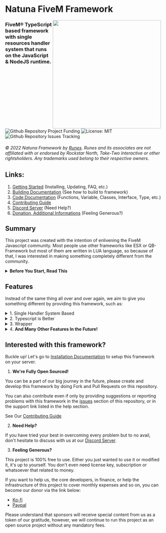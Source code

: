 # Natuna FiveM Framework

<img src="https://i.ibb.co/PGqZDFh/text.png" align="right" width="350px" />

### FiveM® TypeScript based framework with single resources handler system that runs on the JavaScript & NodeJS runtime.

![Github Repository Project Funding](https://img.shields.io/badge/Project%20Funding-%240.0-orange) ![License: MIT](https://img.shields.io/badge/License-MIT-yellow.svg) ![Github Repository Issues Tracking](https://img.shields.io/bitbucket/issues-raw/natuna-framework/natuna)

###### © 2022 Natuna Framework by [Runes](https://runes.asia). Runes and its associates are not affiliated with or endorsed by Rockstar North, Take-Two Interactive or other rightsholders. Any trademarks used belong to their respective owners.

## Links:

1. [Getting Started](docs/GETTING_STARTED.md) (Installing, Updating, FAQ, etc.)
2. [Building Documentation](docs/BUILDING.md) (See how to build to framework)
3. [Code Documentation](https://developer.natuna.asia/fivem) (Functions, Variable, Classes, Interface, Type, etc.)
4. [Contributing Guide](docs/CONTRIBUTING.md)
5. [Discord Server](https://discord.gg/kGPHBvXzGM) (Need Help?)
6. [Donation, Additional Informations](#interested-with-this-framework) (Feeling Generous?)

## Summary

This project was created with the intention of enlivening the FiveM Javascript community. Most people use other frameworks like ESX or QB-Framework but most of them are written in LUA language, so because of that, I was interested in making something completely different from the community.

<details>
<summary><b>Before You Start, Read This</b></summary>

This framework is not created for people who do not understand programming languages. There are a few skill requirements including:

1. Command line usage
2. JavaScript/TypeScript
3. Understanding module bundlers (Webpack)
4. Node.JS Package Managers (e.g. [npm](https://www.npmjs.com/) / [yarn](https://yarnpkg.com))
5. Being confident in your learning / reach in order to understand how this framework is working
6. Know to not ask the developer(s) for support if the instructions were clearly stated in the documentation.
7.  **KNOW HOW TO RESPECT OTHER PEOPLE'S HARD WORK & TO NOT STEAL!**

This framework is still far from perfect, so if you you could help me developing this framework, that would be great!

</details>

## Features

Instead of the same thing all over and over again, we aim to give you something different by providing this framework, such as:

<details>
<summary>1. Single Handler System Based</summary>

With Natuna, all ticks, event, variables are handled with this framework itself.

<img height="300" src="https://cdn.discordapp.com/attachments/872029309185966100/950069231645519902/unknown.png" />
<img height="300" src="https://cdn.discordapp.com/attachments/872029309185966100/950069231972671528/unknown.png" />

</details>

<details>
<summary>2. Typescript is Better</summary>

1. **IntelliSense Ready** <br/>
	Learn more about [VSCode IntelliSense on Here](https://code.visualstudio.com/docs/editor/intellisense).
	<img src="https://code.visualstudio.com/assets/docs/editor/intellisense/intellisense_icons.png" width="500" />
	
2. **JSDoc Ready** <br/>
	Learn more about [JSDoc](https://jsdoc.app/).
	<img src="https://i.im.ge/2021/08/08/0aOQ6.png" width="500" />
	
3. **Safety Checks** <br/>
	Learn more about [why should we use TypeScript](https://dev.to/mistval/type-safe-typescript-4a6f).
	<img src="https://i.stack.imgur.com/Y2VvL.png" width="500" />

</details>

<details>
<summary>3. Wrapper</summary>

1. **Database Wrapper** <br/>
	You don't need to write old traditional query language to do get or update things on your database.
	```ts
	db.tableName.create({
		data: {
			column_1:  value_1,
			column_2:  value_2,
			column_3:  value_3
		}
	})
	```
	
2. **Command Wrapper** <br/>
	You may registering command using `RegisterCommand` FiveM native, but for us, that is boring.
	```ts
	registerCommand(
		// Name
		'hello',
		// Handler
		(src, args) => {
			return  console.log('Hello!');
		},
		// Configuration
		{
			description:  "Say Hello"
		}
	});
	```
	
3. **Multi NUI Wrapper** <br/>
	Wanted to use multi NUI system? NOT A PROBLEM! This framework also contain it own built in NUI system so you don't need to create like 100+ resources for 100 NUI, instead, using 1 resources, this framework, would be enough to handle all of that.

4. **Event Wrapper** <br/>
	Natuna wrap all events to be handled on single event loop. 
	<img src="https://cdn.discordapp.com/attachments/820869715047743489/950691984249585714/unknown.png" width="500" />

</details>

<details>
<summary>4. <b>And Many Other Features In the Future!</b></summary>

Expect more from us in the future! We would give you something different and something more great above your expectation.

</details>

## Interested with this framework?

Buckle up! Let's go to [Installation Documentation](docs/GETTING_STARTED.md) to setup this framework on your server.


1. **We're Fully Open Sourced!**

You can be a part of our big journey in the future, please create and develop this framework by doing Fork and Pull Requests on this repository.

You can also contribute even if only by providing suggestions or reporting problems with this framework in the [issues](https://github.com/natuna-framework/fivem/issues) section of this repository, or in the support link listed in the help section.

See Our [Contributing Guide](CONTRIBUTING.md)

2. **Need Help?**

If you have tried your best in overcoming every problem but to no avail, don't hesitate to discuss with us at our [Discord Server](https://discord.gg/kGPHBvXzGM).

3. **Feeling Generous?**

This project is 100% free to use. Either you just wanted to use it or modified it, it's up to yourself. You don't even need license key, subscription or whatsoever that related to money.

If you want to help us, the core developers, in finance, or help the infrastructure of this project to cover monthly expenses and so on, you can become our donor via the link below:

- [Ko-fi](https://ko-fi.com/raflymln)
- [Paypal](https://www.paypal.com/paypalme/mraflymaulana)

Please understand that sponsors will receive special content from us as a token of our gratitude, however, we will continue to run this project as an open source project without any mandatory fees.